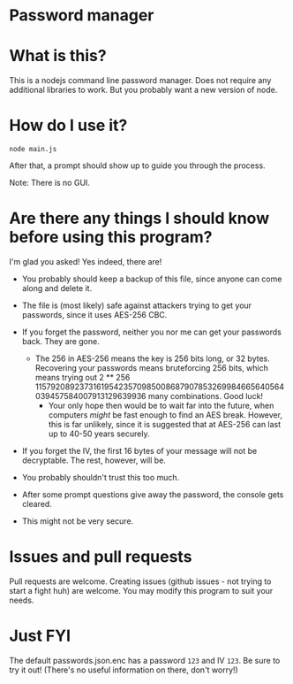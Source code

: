 # Password manager

# What is this?

This is a nodejs command line password manager. Does not require any additional libraries to work. But you probably want a new version of node.

# How do I use it?

```
node main.js
```

After that, a prompt should show up to guide you through the process.

Note: There is no GUI.

# Are there any things I should know before using this program?

I'm glad you asked! Yes indeed, there are!

* You probably should keep a backup of this file, since anyone can come along and delete it.

* The file is (most likely) safe against attackers trying to get your passwords, since it uses AES-256 CBC.

* If you forget the password, neither you nor me can get your passwords back. They are gone.
    * The 256 in AES-256 means the key is 256 bits long, or 32 bytes. Recovering your passwords means bruteforcing 256 bits, which means trying out 2 ** 256 115792089237316195423570985008687907853269984665640564039457584007913129639936 many combinations. Good luck!
        * Your only hope then would be to wait far into the future, when computers *might* be fast enough to find an AES break. However, this is far unlikely, since it is suggested that at AES-256 can last up to 40-50 years securely.

* If you forget the IV, the first 16 bytes of your message will not be decryptable. The rest, however, will be.

* You probably shouldn't trust this too much.

* After some prompt questions give away the password, the console gets cleared.

* This might not be very secure.

# Issues and pull requests

Pull requests are welcome. Creating issues (github issues - not trying to start a fight huh) are welcome. You may modify this program to suit your needs.

# Just FYI

The default passwords.json.enc has a password `123` and IV `123`. Be sure to try it out! (There's no useful information on there, don't worry!)